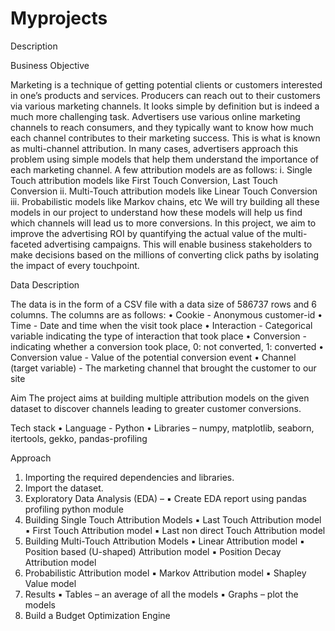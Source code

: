 # Myprojects
Description

Business Objective

Marketing is a technique of getting potential clients or customers interested in one’s products and services. Producers can reach out to their customers via various marketing channels. It looks simple by definition but is indeed a much more challenging task. Advertisers use various online marketing channels to reach consumers, and they typically want to know how much each channel contributes to their marketing success. This is what is known as multi-channel attribution. In many cases, advertisers approach this problem using simple models that help them understand the importance of each marketing channel. A few attribution models are as follows: i. Single Touch attribution models like First Touch Conversion, Last Touch Conversion ii. Multi-Touch attribution models like Linear Touch Conversion iii. Probabilistic models like Markov chains, etc We will try building all these models in our project to understand how these models will help us find which channels will lead us to more conversions. In this project, we aim to improve the advertising ROI by quantifying the actual value of the multi-faceted advertising campaigns. This will enable business stakeholders to make decisions based on the millions of converting click paths by isolating the impact of every touchpoint.

Data Description

The data is in the form of a CSV file with a data size of 586737 rows and 6 columns.
The columns are as follows: • Cookie - Anonymous customer-id 
• Time - Date and time when the visit took place 
• Interaction - Categorical variable indicating the type of interaction that took place 
• Conversion - indicating whether a conversion took place, 0: not converted, 1: converted 
• Conversion value - Value of the potential conversion event 
• Channel (target variable) - The marketing channel that brought the customer to our site

Aim
The project aims at building multiple attribution models on the given dataset to discover channels leading to greater customer conversions.

Tech stack
• Language - Python
• Libraries – numpy, matplotlib, seaborn, itertools, gekko, pandas-profiling

Approach
1. Importing the required dependencies and libraries.
2. Import the dataset.
3. Exploratory Data Analysis (EDA) –
   ▪ Create EDA report using pandas profiling python module
4. Building Single Touch Attribution Models
   ▪ Last Touch Attribution model
   ▪ First Touch Attribution model
   ▪ Last non direct Touch Attribution model
5. Building Multi-Touch Attribution Models
   ▪ Linear Attribution model
   ▪ Position based (U-shaped) Attribution model
   ▪ Position Decay Attribution model
6. Probabilistic Attribution model
   ▪ Markov Attribution model
   ▪ Shapley Value model
7. Results
   ▪ Tables – an average of all the models
   ▪ Graphs – plot the models
8. Build a Budget Optimization Engine
